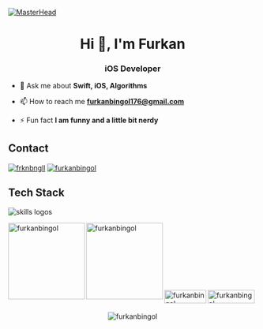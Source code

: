 [![MasterHead](https://five.agency/wp-content/uploads/2022/03/iOS-Starter-Kit-Blog-Cover.jpg)]()

<h1 align="center">Hi 👋, I'm Furkan</h1>
<h3 align="center">iOS Developer</h3>

- 💬 Ask me about **Swift, iOS, Algorithms**

- 📫 How to reach me **furkanbingol176@gmail.com**

- ⚡ Fun fact **I am funny and a little bit nerdy**

## Contact
<p align="left">
<a href="https://twitter.com/frknbngll" target="blank"><img align="center" src="https://skillicons.dev/icons?i=twitter" alt="frknbngll" /></a>
<a href="https://linkedin.com/in/furkanbingol" target="blank"><img align="center" src="https://skillicons.dev/icons?i=linkedin" alt="furkanbingol" /></a>
</p>

## Tech Stack
<img src="https://skillicons.dev/icons?i=swift,java,py,c,cs,html,css,firebase,mysql,postgres,azure,aws,linux,github,git" alt="skills logos" /> <br>

<p><img align="left" src="https://github-readme-stats.vercel.app/api/top-langs?username=furkanbingol&show_icons=true&locale=en&layout=compact&theme=apprentice&show_icons=true" alt="furkanbingol" height="155" /></p>

<p><img align="left" src="https://github-readme-stats.vercel.app/api?username=furkanbingol&show_icons=true&locale=en&theme=apprentice" alt="furkanbingol" height="155"/></p>

</br></br></br></br></br></br></br><br>
<a href="https://www.leetcode.com/furkanbingol" target="blank"><img align="left" src="https://img.shields.io/badge/LeetCode-000000?style=for-the-badge&logo=LeetCode&logoColor=#d16c06" alt="furkanbingol" height="27" width="85" /></a>
<a href="https://www.hackerrank.com/furkanbingol" target="blank"><img align="left" src="https://img.shields.io/badge/-Hackerrank-2EC866?style=for-the-badge&logo=HackerRank&logoColor=white" alt="furkanbingol" height="27" width="95" /></a>

<br>
<p align="center"> <img src="https://komarev.com/ghpvc/?username=furkanbingol&label=Profile%20views&color=red&style=plastic" alt="furkanbingol" /> </p>
